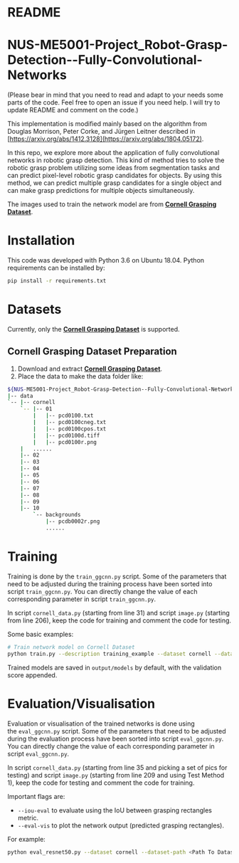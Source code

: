 # README

# NUS-ME5001-Project_Robot-Grasp-Detection--Fully-Convolutional-Networks

(Please bear in mind that you need to read and adapt to your needs some parts of the code. Feel free to open an issue if you need help. I will try to update README and comment on the code.)

This implementation is modified mainly based on the algorithm from Douglas Morrison, Peter Corke, and Jürgen Leitner described in [https://arxiv.org/abs/1412.3128](https://arxiv.org/abs/1804.05172).

In this repo, we explore more about the application of fully convolutional networks in robotic grasp detection. This kind of method tries to solve the robotic grasp problem utilizing some ideas from segmentation tasks and can predict pixel-level robotic grasp candidates for objects. By using this method, we can predict multiple grasp candidates for a single object and can make grasp predictions for multiple objects simultaneously.

The images used to train the network model are from **[Cornell Grasping Dataset](https://www.kaggle.com/oneoneliu/cornell-grasp)**.

# **Installation**

This code was developed with Python 3.6 on Ubuntu 18.04. Python requirements can be installed by:

```bash
pip install -r requirements.txt
```

# **Datasets**

Currently, only the **[Cornell Grasping Dataset](https://www.kaggle.com/oneoneliu/cornell-grasp)** is supported.

## **Cornell Grasping Dataset Preparation**

1. Download and extract **[Cornell Grasping Dataset](https://www.kaggle.com/oneoneliu/cornell-grasp)**.
2. Place the data to make the data folder like:

```bash
${NUS-ME5001-Project_Robot-Grasp-Detection--Fully-Convolutional-Networks}
|-- data
`-- |-- cornell
    `-- |-- 01
        |   |-- pcd0100.txt
        |   |-- pcd0100cneg.txt
        |   |-- pcd0100cpos.txt
        |   |-- pcd0100d.tiff
        |   |-- pcd0100r.png
	|   ......
	|-- 02
	|-- 03
	|-- 04
	|-- 05
	|-- 06
	|-- 07
	|-- 08
	|-- 09
	|-- 10
        `-- backgrounds
            |-- pcdb0002r.png
            ......
```

# **Training**

Training is done by the `train_ggcnn.py` script. Some of the parameters that need to be adjusted during the training process have been sorted into script `train_ggcnn.py`. You can directly change the value of each corresponding parameter in script `train_ggcnn.py`. 

In script `cornell_data.py` (starting from line 31) and script `image.py` (starting from line 206), keep the code for training and comment the code for testing.

Some basic examples:

```bash
# Train network model on Cornell Dataset
python train.py --description training_example --dataset cornell --dataset-path <Path To Dataset> --use-rgb 1 --use-depth 0
```

Trained models are saved in `output/models` by default, with the validation score appended.

# **Evaluation/Visualisation**

Evaluation or visualisation of the trained networks is done using the `eval_ggcnn.py` script. Some of the parameters that need to be adjusted during the evaluation process have been sorted into script `eval_ggcnn.py`. You can directly change the value of each corresponding parameter in script `eval_ggcnn.py`. 

In script `cornell_data.py` (starting from line 35 and picking a set of pics for testing) and script `image.py` (starting from line 209 and using Test Method 1), keep the code for testing and comment the code for training.

Important flags are:

- `--iou-eval` to evaluate using the IoU between grasping rectangles metric.
- `--eval-vis` to plot the network output (predicted grasping rectangles).

For example:

```bash
python eval_resnet50.py --dataset cornell --dataset-path <Path To Dataset> --iou-eval --trained-network <Path to Trained Network> --eval-vis
```